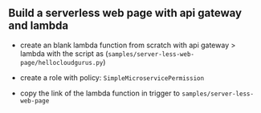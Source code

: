 ## Build a serverless web page with api gateway and lambda

* create an blank lambda function from scratch with api gateway > lambda with the script as
(`samples/server-less-web-page/hellocloudgurus.py`)

* create a role with policy: `SimpleMicroservicePermission`

* copy the link of the lambda function in trigger to `samples/server-less-web-page`
